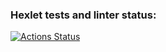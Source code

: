 ### Hexlet tests and linter status:
[![Actions Status](https://github.com/coksmen/frontend-project-44/actions/workflows/hexlet-check.yml/badge.svg)](https://github.com/coksmen/frontend-project-44/actions)